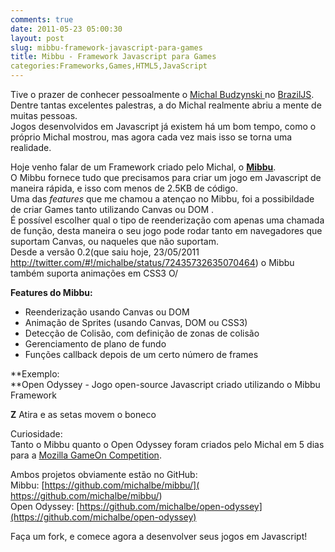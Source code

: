 ```yaml
---
comments: true
date: 2011-05-23 05:00:30
layout: post
slug: mibbu-framework-javascript-para-games
title: Mibbu - Framework Javascript para Games
categories:Frameworks,Games,HTML5,JavaScript
---
```


Tive o prazer de conhecer pessoalmente o [Michal Budzynski ](http://michalbe.blogspot.com/)no [BrazilJS](http://jaydson.org/brazil-js-2011-epicwin).  
Dentre tantas excelentes palestras, a do Michal realmente abriu a mente de muitas pessoas.  
Jogos desenvolvidos em Javascript já existem há um bom tempo, como o próprio Michal mostrou, mas agora cada vez mais isso se torna uma realidade.  

Hoje venho falar de um Framework criado pelo Michal, o [**Mibbu**](http://mibbu.eu/).  
O Mibbu fornece tudo que precisamos para criar um jogo em Javascript de maneira rápida, e isso com menos de 2.5KB de código.  
Uma das _features_ que me chamou a atençao no Mibbu, foi a possibildade de criar Games tanto utilizando Canvas ou DOM .  
É possível escolher qual o tipo de reenderização com apenas uma chamada de função, desta maneira o seu jogo pode rodar tanto em navegadores que suportam Canvas, ou naqueles que não suportam.  
Desde a versão 0.2(que saiu hoje, 23/05/2011 http://twitter.com/#!/michalbe/status/72435732635070464) o Mibbu também suporta animações em CSS3 O/

**Features do Mibbu:**  

  * Reenderização usando Canvas ou DOM
  * Animação de Sprites (usando Canvas, DOM ou CSS3)
  * Detecção de Colisão, com definição de zonas de colisão
  * Gerenciamento de plano de fundo
  * Funções callback depois de um certo número de frames

**Exemplo:  
**Open Odyssey - Jogo open-source Javascript criado utilizando o Mibbu Framework  


**Z** Atira e as setas movem o boneco
  
  
Curiosidade:  
Tanto o Mibbu quanto o Open Odyssey foram criados pelo Michal em 5 dias para a [Mozilla GameOn Competition](https://gaming.mozillalabs.com/).  

Ambos projetos obviamente estão no GitHub:  
Mibbu: [https://github.com/michalbe/mibbu/]( https://github.com/michalbe/mibbu/)  
Open Odyssey: [https://github.com/michalbe/open-odyssey](https://github.com/michalbe/open-odyssey)  

Faça um fork, e comece agora a desenvolver seus jogos em Javascript!  